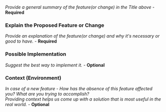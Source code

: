 <i>Provide a general summary of the feature(or change) in the Title above</i> - <b>Required</b>

### Explain the Proposed Feature or Change
<i>Provide an explanation of the feature(or change) and why it's necessary or good to have.</i> - <b>Required</b>

### Possible Implementation
<i>Suggest the best way to implement it.</i> - <b>Optional</b>

### Context (Environment)
<i>In case of a new feature - How has the absence of this feature affected you? What are you trying to accomplish?<br>
Providing context helps us come up with a solution that is most useful in the real world.</i> - <b>Optional</b>
